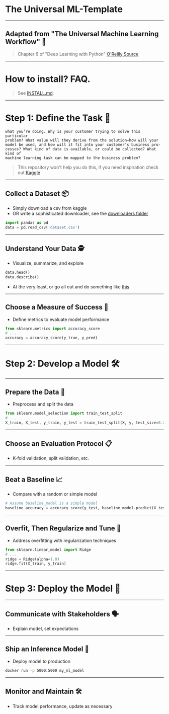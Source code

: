 # The Universal ML-Template

---

## Adapted from "The Universal Machine Learning Workflow" 🔄
> Chapter 6 of "Deep Learning with Python" 
> [O'Reilly Source](https://www.oreilly.com/library/view/deep-learning-with/9781617296864/Text/06.xhtml)

---

# How to install? FAQ.
> See [INSTALL.md](./INSTALL.md):

---

# Step 1: Define the Task 🎯
```You can’t do good work without a deep understanding of the context of
what you’re doing. Why is your customer trying to solve this particular
problem? What value will they derive from the solution—how will your
model be used, and how will it fit into your customer’s business pro-
cesses? What kind of data is available, or could be collected? What kind of
machine learning task can be mapped to the business problem?
```
> This repository won't help you do this, if you need inspiration check out [Kaggle](https://www.kaggle.com/code?page=2&types=competitions)

---

## Collect a Dataset 📦
- Simply download a csv from kaggle
- OR write a sophisticated downloader, see the [downloaders folder](../downloaders) 
```python
import pandas as pd
data = pd.read_csv('dataset.csv')
```

---

## Understand Your Data 🕵️
- Visualize, summarize, and explore
```python
data.head()
data.describe()
```
- At the very least, or go all out and do something like [this](https://www.kaggle.com/code/aleksandradeis/nfl-injury-analysis)
---

## Choose a Measure of Success 📏
- Define metrics to evaluate model performance
```python
from sklearn.metrics import accuracy_score
# ...
accuracy = accuracy_score(y_true, y_pred)
```

---

# Step 2: Develop a Model 🛠️

---

## Prepare the Data 🔄
- Preprocess and split the data
```python
from sklearn.model_selection import train_test_split
# ...
X_train, X_test, y_train, y_test = train_test_split(X, y, test_size=0.2)
```

---

## Choose an Evaluation Protocol 📋
- K-fold validation, split validation, etc.

---

## Beat a Baseline 📈
- Compare with a random or simple model
```python
# Assume baseline_model is a simple model
baseline_accuracy = accuracy_score(y_test, baseline_model.predict(X_test))
```

---

## Overfit, Then Regularize and Tune 🔄
- Address overfitting with regularization techniques
```python
from sklearn.linear_model import Ridge
# ...
ridge = Ridge(alpha=1.0)
ridge.fit(X_train, y_train)
```

---

# Step 3: Deploy the Model 🚀

---

## Communicate with Stakeholders 🗣️
- Explain model, set expectations

---

## Ship an Inference Model 🚢
- Deploy model to production
```bash
docker run -p 5000:5000 my_ml_model
```

---

## Monitor and Maintain 🛠️
- Track model performance, update as necessary

